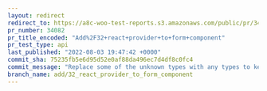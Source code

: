 ```yaml
---
layout: redirect
redirect_to: https://a8c-woo-test-reports.s3.amazonaws.com/public/pr/34082/api/index.html
pr_number: 34082
pr_title_encoded: "Add%2F32+react+provider+to+form+component"
pr_test_type: api
last_published: "2022-08-03 19:47:42 +0000"
commit_sha: 75235fb5e6d95d52e0af88da496ec7d4df8c0fc4
commit_message: "Replace some of the unknown types with any types to keep things more …"
branch_name: add/32_react_provider_to_form_component
---
```

